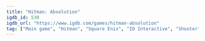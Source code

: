 ```yaml
---
title: "Hitman: Absolution"
igdb_id: 530
igdb_url: "https://www.igdb.com/games/hitman-absolution"
tag: ["Main game", "Hitman", "Square Enix", "IO Interactive", "Shooter", "Tactical", "Adventure", "Single player", "Third person", "Action", "Stealth"]
---
```

